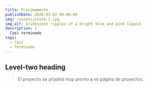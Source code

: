```yaml
---
title: Próximamente
publishDate: 2020-03-02 00:00:00
img: /assets/stock-1.jpg
img_alt: Iridescent ripples of a bright blue and pink liquid
description: |
  Casi terminado
tags:
  - Casi
  - Terminado
---
```


## Level-two heading

> El proyecto se añadirá muy pronto a mi página de proyectos.
